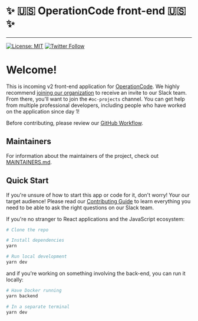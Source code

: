 # ✨ :us: OperationCode front-end :us: ✨

---

<!-- [![Build Status](https://travis-ci.org/OperationCode/operationcode_front-end.svg?branch=master)](https://travis-ci.org/OperationCode/operationcode_front-end)
[![PRs Welcome][prs-badge]][prs] -->

[![License: MIT](https://img.shields.io/badge/License-MIT-blue.svg)](https://opensource.org/licenses/MIT)
[![Twitter Follow](https://img.shields.io/twitter/follow/operation_code.svg?style=social&label=Follow&style=social)](https://twitter.com/operation_code)

# Welcome!

This is incoming v2 front-end application for [OperationCode](https://operationcode.org). We highly recommend [joining our organization](https://operationcode.org/join) to receive an invite to our Slack team. From there, you'll want to join the `#oc-projects` channel. You can get help from multiple professional developers, including people who have worked on the application since day 1!

Before contributing, please review our [GitHub Workflow]().

## Maintainers

For information about the maintainers of the project, check out [MAINTAINERS.md](MAINTAINERS.md).

## Quick Start

If you're unsure of how to start this app or code for it, don't worry! Your our target audience!
Please read our [Contributing Guide](CONTRIBUTING.md) to learn everything you need to be able to ask the right questions on our Slack team.

If you're no stranger to React applications and the JavaScript ecosystem:

```sh
# Clone the repo

# Install dependencies
yarn

# Run local development
yarn dev
```

and if you're working on something involving the back-end, you can run it locally:

```sh
# Have Docker running
yarn backend

# In a separate terminal
yarn dev
```
